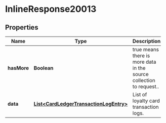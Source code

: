 

# InlineResponse20013

## Properties

Name | Type | Description | Notes
------------ | ------------- | ------------- | -------------
**hasMore** | **Boolean** | true means there is more data in the source collection to request.. | 
**data** | [**List&lt;CardLedgerTransactionLogEntry&gt;**](CardLedgerTransactionLogEntry.md) | List of loyalty card transaction logs. | 



